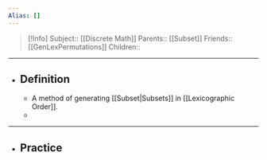 ```yaml
---
Alias: []
---
```

> [!Info]
> Subject:: [[Discrete Math]]
> Parents:: [[Subset]]
> Friends:: [[GenLexPermutations]]
> Children:: 
---
- ## Definition
	- A method of generating [[Subset|Subsets]] in [[Lexicographic Order]].
	- 
---
- ## Practice